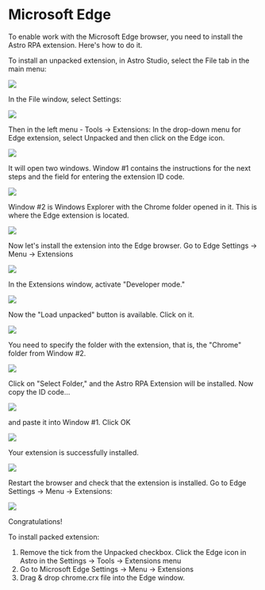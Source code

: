 # Microsoft Edge

To enable work with the Microsoft Edge browser, you need to install the Astro RPA extension. Here's how to do it.

To install an unpacked extension, in Astro Studio, select the File tab in the main menu:

![](../../../.gitbook/assets/Chrome_Install_1.png)

In the File window, select Settings:

![](../../../.gitbook/assets/Chrome_Install_2.png)

Then in the left menu - Tools -> Extensions:
In the drop-down menu for Edge extension, select Unpacked and then click on the Edge icon.

![](../../../.gitbook/assets/Edge_Install_1.png)

It will open two windows. Window #1 contains the instructions for the next steps and the field for entering the extension ID code.

![](../../../.gitbook/assets/Chrome_Install_5.png)

Window #2 is Windows Explorer with the Chrome folder opened in it. This is where the Edge extension is located. 

![](../../../.gitbook/assets/Chrome_Install_6.png)

Now let's install the extension into the Edge browser. Go to Edge Settings -> Menu -> Extensions&#x20;

![](../../../.gitbook/assets/Edge_Install_2.png)

In the Extensions window, activate "Developer mode." 

![](../../../.gitbook/assets/Edge_Install_3.png)

Now the "Load unpacked" button is available. Click on it.

![](../../../.gitbook/assets/Edge_Install_4.png)

You need to specify the folder with the extension, that is, the "Chrome" folder from Window #2. 

![](../../../.gitbook/assets/Edge_Install_5.png)

Click on "Select Folder," and the Astro RPA Extension will be installed. Now copy the ID code...

![](../../../.gitbook/assets/Edge_Install_6.png)

and paste it into Window #1. Click OK

![](../../../.gitbook/assets/Chrome_Install_8.png)

Your extension is successfully installed.

![](../../../.gitbook/assets/Edge_Install_7.png)

Restart the browser and check that the extension is installed. Go to Edge Settings -> Menu -> Extensions:

![](../../../.gitbook/assets/Edge_Install_8.png)

Congratulations! 


To install packed extension:

1. Remove the tick from the Unpacked checkbox. Click the Edge icon in Astro in the Settings -> Tools -> Extensions menu
2. Go to Microsoft Edge Settings -> Menu -> Extensions&#x20;
3. Drag & drop chrome.crx file into the Edge window.
